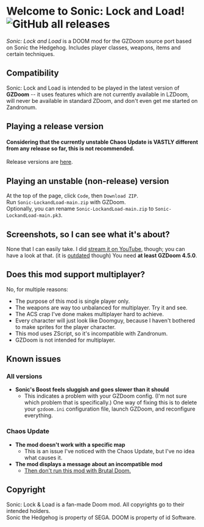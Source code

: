 # Welcome to Sonic: Lock and Load! ![GitHub all releases](https://img.shields.io/github/downloads/SpeedStriker243/sonicdoom/total)
*Sonic: Lock and Load* is a DOOM mod for the GZDoom source port based on Sonic the Hedgehog.
Includes player classes, weapons, items and certain techniques.


## Compatibility
Sonic: Lock and Load is intended to be played in the latest version of **GZDoom** -- it uses features which are not currently available in LZDoom, will never be available in standard ZDoom, and don't even get me started on Zandronum.


## Playing a release version
#### Considering that the currently unstable Chaos Update is VASTLY different from any release so far, this is not recommended.
Release versions are [here](https://github.com/That1M8Head/Sonic-LockandLoad/releases). 

## Playing an unstable (non-release) version
At the top of the page, click `Code`, then `Download ZIP`.<br>
Run `Sonic-LockandLoad-main.zip` with GZDoom.<br>
Optionally, you can rename `Sonic-LockandLoad-main.zip` to `Sonic-LockandLoad-main.pk3`.

## Screenshots, so I can see what it's about?
None that I can easily take. I did [stream it on YouTube](https://www.youtube.com/embed/o8zHD-PQBJ8), though; you can have a look at that. (it is [outdated](https://github.com/That1M8Head/Sonic-LockandLoad/tree/617fbe9babf6ddc7941ee91a8628a01ce0de5413) though)
You need **at least GZDoom 4.5.0**.

## Does this mod support multiplayer?
No, for multiple reasons:

- The purpose of this mod is single player only.
- The weapons are way too unbalanced for multiplayer. Try it and see.
- The ACS crap I've done makes multiplayer hard to achieve.
- Every character will just look like Doomguy, because I haven't bothered to make sprites for the player character.
- This mod uses ZScript, so it's incompatible with Zandronum.
- GZDoom is not intended for multiplayer.

## Known issues
### All versions
- **Sonic's Boost feels sluggish and goes slower than it should**
    - This indicates a problem with your GZDoom config. (I'm not sure which problem that is specifically.) One way of fixing this is to delete your `gzdoom.ini` configuration file, launch GZDoom, and reconfigure everything.
### Chaos Update
- **The mod doesn't work with a specific map**
    - This is an issue I've noticed with the Chaos Update, but I've no idea what causes it.
- **The mod displays a message about an incompatible mod**
    - [Then don't run this mod with Brutal Doom.](https://forum.zdoom.org/viewtopic.php?t=47678)

## Copyright
Sonic: Lock & Load is a fan-made Doom mod. All copyrights go to their intended holders.<br>
Sonic the Hedgehog is property of SEGA. DOOM is property of id Software.
